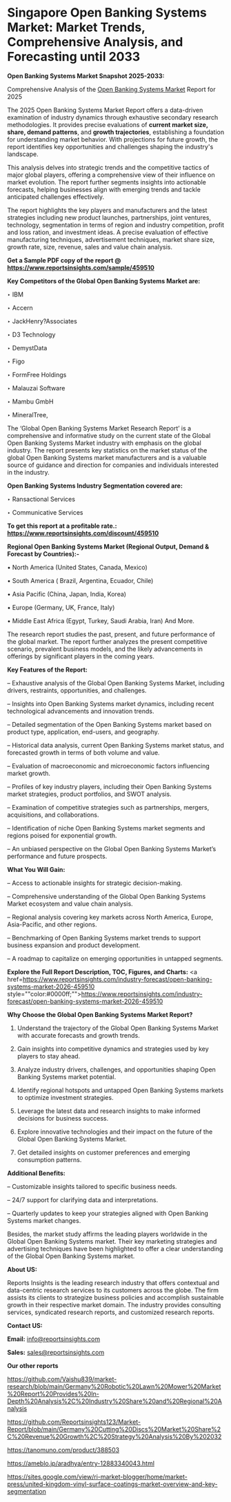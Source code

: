 # Singapore Open Banking Systems Market: Market Trends, Comprehensive Analysis, and Forecasting until 2033

<strong>Open Banking Systems Market Snapshot 2025-2033:</strong>

Comprehensive Analysis of the <a href=https://www.reportsinsights.com/sample/459510>Open Banking Systems Market</a> Report for 2025

The 2025 Open Banking Systems Market Report offers a data-driven examination of industry dynamics through exhaustive secondary research methodologies. It provides precise evaluations of <strong>current market size, share, demand patterns</strong>, and <strong>growth trajectories</strong>, establishing a foundation for understanding market behavior. With projections for future growth, the report identifies key opportunities and challenges shaping the industry's landscape.

This analysis delves into strategic trends and the competitive tactics of major global players, offering a comprehensive view of their influence on market evolution. The report further segments insights into actionable forecasts, helping businesses align with emerging trends and tackle anticipated challenges effectively.

The report highlights the key players and manufacturers and the latest strategies including new product launches, partnerships, joint ventures, technology, segmentation in terms of region and industry competition, profit and loss ration, and investment ideas. A precise evaluation of effective manufacturing techniques, advertisement techniques, market share size, growth rate, size, revenue, sales and value chain analysis.

<strong>Get a Sample PDF copy of the report @ <a href=https://www.reportsinsights.com/sample/459510 style=color:#0000ff;>https://www.reportsinsights.com/sample/459510</a></strong>

<strong>Key Competitors of the Global Open Banking Systems Market are:</strong>

‣ IBM

‣ Accern

‣ JackHenry?Associates

‣ D3 Technology

‣ DemystData

‣ Figo

‣ FormFree Holdings

‣ Malauzai Software

‣ Mambu GmbH

‣ MineralTree,

The ‘Global Open Banking Systems Market Research Report’ is a comprehensive and informative study on the current state of the Global Open Banking Systems Market industry with emphasis on the global industry. The report presents key statistics on the market status of the global Open Banking Systems market manufacturers and is a valuable source of guidance and direction for companies and individuals interested in the industry.

<strong>Open Banking Systems Industry Segmentation covered are:</strong>

‣ Ransactional Services

‣ Communicative Services

<strong>To get this report at a profitable rate.: <a href=https://www.reportsinsights.com/discount/459510 style=color:#0000ff;>https://www.reportsinsights.com/discount/459510</a></strong>

<strong>Regional Open Banking Systems Market (Regional Output, Demand &amp; Forecast by Countries):-</strong>

• North America (United States, Canada, Mexico)

• South America ( Brazil, Argentina, Ecuador, Chile)

• Asia Pacific (China, Japan, India, Korea)

• Europe (Germany, UK, France, Italy)

• Middle East Africa (Egypt, Turkey, Saudi Arabia, Iran) And More.

The research report studies the past, present, and future performance of the global market. The report further analyzes the present competitive scenario, prevalent business models, and the likely advancements in offerings by significant players in the coming years.

<strong>Key Features of the Report:</strong>

– Exhaustive analysis of the Global Open Banking Systems Market, including drivers, restraints, opportunities, and challenges.

– Insights into Open Banking Systems market dynamics, including recent technological advancements and innovation trends.

– Detailed segmentation of the Open Banking Systems market based on product type, application, end-users, and geography.

– Historical data analysis, current Open Banking Systems market status, and forecasted growth in terms of both volume and value.

– Evaluation of macroeconomic and microeconomic factors influencing market growth.

– Profiles of key industry players, including their Open Banking Systems market strategies, product portfolios, and SWOT analysis.

– Examination of competitive strategies such as partnerships, mergers, acquisitions, and collaborations.

– Identification of niche Open Banking Systems market segments and regions poised for exponential growth.

– An unbiased perspective on the Global Open Banking Systems Market’s performance and future prospects.

<strong>What You Will Gain:</strong>

– Access to actionable insights for strategic decision-making.

– Comprehensive understanding of the Global Open Banking Systems Market ecosystem and value chain analysis.

– Regional analysis covering key markets across North America, Europe, Asia-Pacific, and other regions.

– Benchmarking of Open Banking Systems market trends to support business expansion and product development.

– A roadmap to capitalize on emerging opportunities in untapped segments.

<strong>Explore the Full Report Description, TOC, Figures, and Charts:</strong>
<a href=https://www.reportsinsights.com/industry-forecast/open-banking-systems-market-2026-459510 style=""color:#0000ff;"">https://www.reportsinsights.com/industry-forecast/open-banking-systems-market-2026-459510</a>

<strong>Why Choose the Global Open Banking Systems Market Report?</strong>

1. Understand the trajectory of the Global Open Banking Systems Market with accurate forecasts and growth trends.

2. Gain insights into competitive dynamics and strategies used by key players to stay ahead.

3. Analyze industry drivers, challenges, and opportunities shaping Open Banking Systems market potential.

4. Identify regional hotspots and untapped Open Banking Systems markets to optimize investment strategies.

5. Leverage the latest data and research insights to make informed decisions for business success.

6. Explore innovative technologies and their impact on the future of the Global Open Banking Systems Market.

7. Get detailed insights on customer preferences and emerging consumption patterns.

<strong>Additional Benefits:</strong>

– Customizable insights tailored to specific business needs.

– 24/7 support for clarifying data and interpretations.

– Quarterly updates to keep your strategies aligned with Open Banking Systems market changes.

Besides, the market study affirms the leading players worldwide in the Global Open Banking Systems market. Their key marketing strategies and advertising techniques have been highlighted to offer a clear understanding of the Global Open Banking Systems market.

<strong><strong>About US</strong>:</strong>

Reports Insights is the leading research industry that offers contextual and data-centric research services to its customers across the globe. The firm assists its clients to strategize business policies and accomplish sustainable growth in their respective market domain. The industry provides consulting services, syndicated research reports, and customized research reports.

<strong>Contact US:</strong>

<p class=><b>Email:</b> <a href=mailto:info@reportsinsights.com>info@reportsinsights.com</a></p>
<p class=><b>Sales:</b> <a href=mailto:sales@reportsinsights.com>sales@reportsinsights.com</a></p>

<strong>Our other reports</strong>

<a href=https://github.com/Vaishu839/market-research/blob/main/Germany%20Robotic%20Lawn%20Mower%20Market%20Report%20Provides%20In-Depth%20Analysis%2C%20Industry%20Share%20and%20Regional%20Analysis>https://github.com/Vaishu839/market-research/blob/main/Germany%20Robotic%20Lawn%20Mower%20Market%20Report%20Provides%20In-Depth%20Analysis%2C%20Industry%20Share%20and%20Regional%20Analysis</a>

<a href=https://github.com/Reportsinsights123/Market-Report/blob/main/Germany%20Cutting%20Discs%20Market%20Share%2C%20Revenue%20Growth%2C%20Strategy%20Analysis%20By%202032>https://github.com/Reportsinsights123/Market-Report/blob/main/Germany%20Cutting%20Discs%20Market%20Share%2C%20Revenue%20Growth%2C%20Strategy%20Analysis%20By%202032</a>

<a href=https://tanomuno.com/product/388503>https://tanomuno.com/product/388503</a>

<a href=https://ameblo.jp/aradhya/entry-12883340043.html>https://ameblo.jp/aradhya/entry-12883340043.html</a>

<a href=https://sites.google.com/view/ri-market-blogger/home/market-press/united-kingdom-vinyl-surface-coatings-market-overview-and-key-segmentation>https://sites.google.com/view/ri-market-blogger/home/market-press/united-kingdom-vinyl-surface-coatings-market-overview-and-key-segmentation</a>
